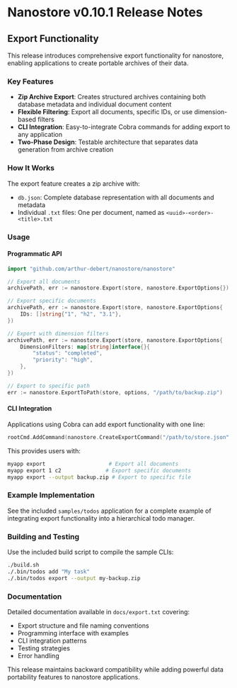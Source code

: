 # Nanostore v0.10.1 Release Notes

## Export Functionality

This release introduces comprehensive export functionality for nanostore, enabling applications to create portable archives of their data.

### Key Features

- **Zip Archive Export**: Creates structured archives containing both database metadata and individual document content
- **Flexible Filtering**: Export all documents, specific IDs, or use dimension-based filters
- **CLI Integration**: Easy-to-integrate Cobra commands for adding export to any application
- **Two-Phase Design**: Testable architecture that separates data generation from archive creation

### How It Works

The export feature creates a zip archive with:
- `db.json`: Complete database representation with all documents and metadata
- Individual `.txt` files: One per document, named as `<uuid>-<order>-<title>.txt`

### Usage

#### Programmatic API

```go
import "github.com/arthur-debert/nanostore/nanostore"

// Export all documents
archivePath, err := nanostore.Export(store, nanostore.ExportOptions{})

// Export specific documents
archivePath, err := nanostore.Export(store, nanostore.ExportOptions{
    IDs: []string{"1", "h2", "3.1"},
})

// Export with dimension filters
archivePath, err := nanostore.Export(store, nanostore.ExportOptions{
    DimensionFilters: map[string]interface{}{
        "status": "completed",
        "priority": "high",
    },
})

// Export to specific path
err := nanostore.ExportToPath(store, options, "/path/to/backup.zip")
```

#### CLI Integration

Applications using Cobra can add export functionality with one line:

```go
rootCmd.AddCommand(nanostore.CreateExportCommand("/path/to/store.json", config))
```

This provides users with:
```bash
myapp export                    # Export all documents
myapp export 1 c2              # Export specific documents
myapp export --output backup.zip # Export to specific file
```

### Example Implementation

See the included `samples/todos` application for a complete example of integrating export functionality into a hierarchical todo manager.

### Building and Testing

Use the included build script to compile the sample CLIs:
```bash
./build.sh
./.bin/todos add "My task"
./.bin/todos export --output my-backup.zip
```

### Documentation

Detailed documentation available in `docs/export.txt` covering:
- Export structure and file naming conventions
- Programming interface with examples
- CLI integration patterns
- Testing strategies
- Error handling

This release maintains backward compatibility while adding powerful data portability features to nanostore applications.